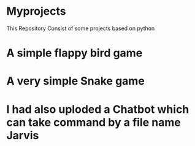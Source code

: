 # Myprojects
This Repository Consist of some projects based on python
#  A simple flappy bird game
# A very simple Snake game
# I had also uploded a Chatbot which can take command by a file name Jarvis
